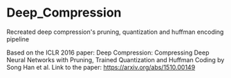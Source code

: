 # Deep_Compression
Recreated deep compression's pruning, quantization and huffman encoding pipeline

Based on the ICLR 2016 paper:  Deep Compression: Compressing Deep Neural Networks with Pruning, Trained Quantization and Huffman Coding by Song Han et al.
Link to the paper: https://arxiv.org/abs/1510.00149
